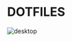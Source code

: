 # DOTFILES

![desktop](https://user-images.githubusercontent.com/43831147/96364432-f1f3e380-113a-11eb-96c1-65a994a5cdd4.png)

